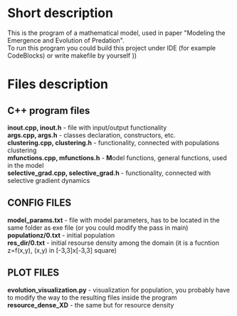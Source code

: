 # Short description

This is the program of a mathematical model, used in paper "Modeling the Emergence and Evolution of Predation". <br>
To run this program you could build this project under IDE (for example CodeBlocks) or write makefile by yourself ))


# Files description
## C++ program files
**inout.cpp, inout.h** - file with input/output functionality  
**args.cpp, args.h** - classes declaration, constructors, etc.  
**clustering.cpp, clustering.h** - functionality, connected with populations clustering  
**mfunctions.cpp, mfunctions.h** - **M**odel functions, general functions, used in the model  
**selective_grad.cpp, selective_grad.h** - functionality, connected with selective gradient dynamics
## CONFIG FILES
**model_params.txt** - file with model parameters, has to be located in the same folder as exe file (or you could modify the pass in main)  
**populationz/0.txt** - initial population  
**res_dir/0.txt** - initial resourse density among the domain (it is a fucntion z=f(x,y), (x,y) in [-3,3]x[-3,3] square)  
## PLOT FILES
**evolution_visualization.py** - visualization for population, you probably have to modify the way to the resulting files inside the program  
**resource_dense_XD** - the same but for resource density
